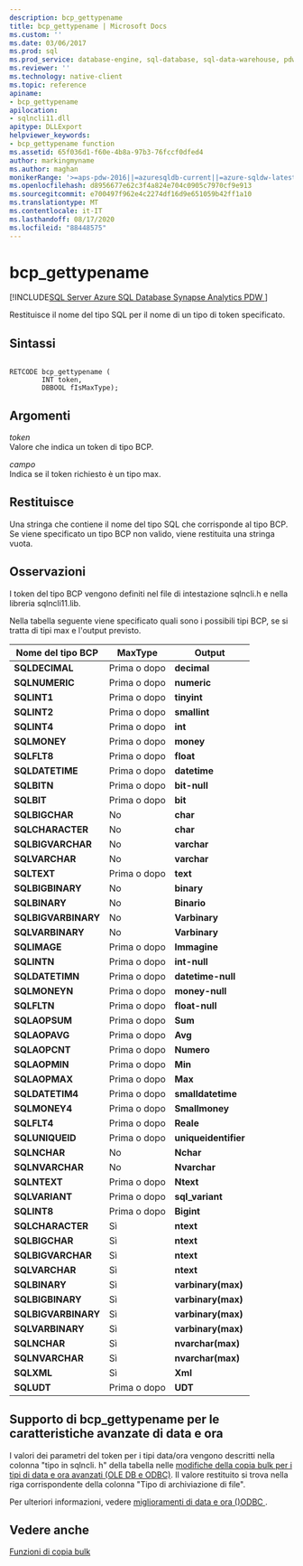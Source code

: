 ```yaml
---
description: bcp_gettypename
title: bcp_gettypename | Microsoft Docs
ms.custom: ''
ms.date: 03/06/2017
ms.prod: sql
ms.prod_service: database-engine, sql-database, sql-data-warehouse, pdw
ms.reviewer: ''
ms.technology: native-client
ms.topic: reference
apiname:
- bcp_gettypename
apilocation:
- sqlncli11.dll
apitype: DLLExport
helpviewer_keywords:
- bcp_gettypename function
ms.assetid: 65f036d1-f60e-4b8a-97b3-76fccf0dfed4
author: markingmyname
ms.author: maghan
monikerRange: '>=aps-pdw-2016||=azuresqldb-current||=azure-sqldw-latest||>=sql-server-2016||=sqlallproducts-allversions||>=sql-server-linux-2017||=azuresqldb-mi-current'
ms.openlocfilehash: d8956677e62c3f4a824e704c0905c7970cf9e913
ms.sourcegitcommit: e700497f962e4c2274df16d9e651059b42ff1a10
ms.translationtype: MT
ms.contentlocale: it-IT
ms.lasthandoff: 08/17/2020
ms.locfileid: "88448575"
---
```

# <a name="bcp_gettypename"></a>bcp_gettypename
[!INCLUDE[SQL Server Azure SQL Database Synapse Analytics PDW ](../../includes/applies-to-version/sql-asdb-asdbmi-asa-pdw.md)]

  Restituisce il nome del tipo SQL per il nome di un tipo di token specificato.  
  
## <a name="syntax"></a>Sintassi  
  
```  
  
RETCODE bcp_gettypename (  
        INT token,  
        DBBOOL fIsMaxType);  
```  
  
## <a name="arguments"></a>Argomenti  
 *token*  
 Valore che indica un token di tipo BCP.  
  
 *campo*  
 Indica se il token richiesto è un tipo max.  
  
## <a name="returns"></a>Restituisce  
 Una stringa che contiene il nome del tipo SQL che corrisponde al tipo BCP. Se viene specificato un tipo BCP non valido, viene restituita una stringa vuota.  
  
## <a name="remarks"></a>Osservazioni  
 I token del tipo BCP vengono definiti nel file di intestazione sqlncli.h e nella libreria sqlncli11.lib.  
  
 Nella tabella seguente viene specificato quali sono i possibili tipi BCP, se si tratta di tipi max e l'output previsto.  
  
|Nome del tipo BCP|MaxType|Output|  
|-------------------|-------------|------------|  
|**SQLDECIMAL**|Prima o dopo|**decimal**|  
|**SQLNUMERIC**|Prima o dopo|**numeric**|  
|**SQLINT1**|Prima o dopo|**tinyint**|  
|**SQLINT2**|Prima o dopo|**smallint**|  
|**SQLINT4**|Prima o dopo|**int**|  
|**SQLMONEY**|Prima o dopo|**money**|  
|**SQLFLT8**|Prima o dopo|**float**|  
|**SQLDATETIME**|Prima o dopo|**datetime**|  
|**SQLBITN**|Prima o dopo|**bit-null**|  
|**SQLBIT**|Prima o dopo|**bit**|  
|**SQLBIGCHAR**|No|**char**|  
|**SQLCHARACTER**|No|**char**|  
|**SQLBIGVARCHAR**|No|**varchar**|  
|**SQLVARCHAR**|No|**varchar**|  
|**SQLTEXT**|Prima o dopo|**text**|  
|**SQLBIGBINARY**|No|**binary**|  
|**SQLBINARY**|No|**Binario**|  
|**SQLBIGVARBINARY**|No|**Varbinary**|  
|**SQLVARBINARY**|No|**Varbinary**|  
|**SQLIMAGE**|Prima o dopo|**Immagine**|  
|**SQLINTN**|Prima o dopo|**int-null**|  
|**SQLDATETIMN**|Prima o dopo|**datetime-null**|  
|**SQLMONEYN**|Prima o dopo|**money-null**|  
|**SQLFLTN**|Prima o dopo|**float-null**|  
|**SQLAOPSUM**|Prima o dopo|**Sum**|  
|**SQLAOPAVG**|Prima o dopo|**Avg**|  
|**SQLAOPCNT**|Prima o dopo|**Numero**|  
|**SQLAOPMIN**|Prima o dopo|**Min**|  
|**SQLAOPMAX**|Prima o dopo|**Max**|  
|**SQLDATETIM4**|Prima o dopo|**smalldatetime**|  
|**SQLMONEY4**|Prima o dopo|**Smallmoney**|  
|**SQLFLT4**|Prima o dopo|**Reale**|  
|**SQLUNIQUEID**|Prima o dopo|**uniqueidentifier**|  
|**SQLNCHAR**|No|**Nchar**|  
|**SQLNVARCHAR**|No|**Nvarchar**|  
|**SQLNTEXT**|Prima o dopo|**Ntext**|  
|**SQLVARIANT**|Prima o dopo|**sql_variant**|  
|**SQLINT8**|Prima o dopo|**Bigint**|  
|**SQLCHARACTER**|Sì|**ntext**|  
|**SQLBIGCHAR**|Sì|**ntext**|  
|**SQLBIGVARCHAR**|Sì|**ntext**|  
|**SQLVARCHAR**|Sì|**ntext**|  
|**SQLBINARY**|Sì|**varbinary(max)**|  
|**SQLBIGBINARY**|Sì|**varbinary(max)**|  
|**SQLBIGVARBINARY**|Sì|**varbinary(max)**|  
|**SQLVARBINARY**|Sì|**varbinary(max)**|  
|**SQLNCHAR**|Sì|**nvarchar(max)**|  
|**SQLNVARCHAR**|Sì|**nvarchar(max)**|  
|**SQLXML**|Sì|**Xml**|  
|**SQLUDT**|Prima o dopo|**UDT**|  
  
## <a name="bcp_gettypename-support-for-enhanced-date-and-time-features"></a>Supporto di bcp_gettypename per le caratteristiche avanzate di data e ora  
 I valori dei parametri del token per i tipi data/ora vengono descritti nella colonna "tipo in sqlncli. h" della tabella nelle [modifiche della copia bulk per i tipi di data e ora avanzati &#40;OLE DB e ODBC&#41;](../../relational-databases/native-client-odbc-date-time/bulk-copy-changes-for-enhanced-date-and-time-types-ole-db-and-odbc.md). Il valore restituito si trova nella riga corrispondente della colonna "Tipo di archiviazione di file".  
  
 Per ulteriori informazioni, vedere [miglioramenti di data e ora &#40;&#41;ODBC ](../../relational-databases/native-client-odbc-date-time/date-and-time-improvements-odbc.md).  
  
## <a name="see-also"></a>Vedere anche  
 [Funzioni di copia bulk](../../relational-databases/native-client-odbc-extensions-bulk-copy-functions/sql-server-driver-extensions-bulk-copy-functions.md)  
  
  
